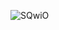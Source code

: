 
![SQwiO](https://github.com/abdo-540/website-design-dark/assets/85506481/b089941e-232a-4d68-9fd6-8b17e300d69a)
